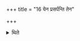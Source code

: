 +++
title = "16 येन प्रसर्पन्ति तेन"

+++

<details><summary>थिते</summary>

येन प्रसर्पन्ति तेन निःसर्पन्ति १६
</details>
